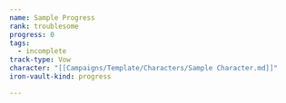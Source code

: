 ```yaml
---
name: Sample Progress
rank: troublesome
progress: 0
tags:
  - incomplete
track-type: Vow
character: "[[Campaigns/Template/Characters/Sample Character.md]]"
iron-vault-kind: progress

---
```



```iron-vault-track
```
